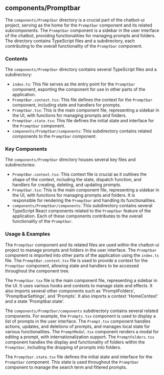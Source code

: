 
## components/Promptbar

The `components/Promptbar` directory is a crucial part of the chatbot-ui project, serving as the home for the `Promptbar` component and its related subcomponents. The `Promptbar` component is a sidebar in the user interface of the chatbot, providing functionalities for managing prompts and folders. The directory contains TypeScript files and a subdirectory, each contributing to the overall functionality of the `Promptbar` component.

### Contents

The `components/Promptbar` directory contains several TypeScript files and a subdirectory:

- `index.ts`: This file serves as the entry point for the `Promptbar` component, exporting the component for use in other parts of the application.
- `PromptBar.context.tsx`: This file defines the context for the `Promptbar` component, including state and handlers for prompts.
- `Promptbar.tsx`: This is the main component file, representing a sidebar in the UI, with functions for managing prompts and folders.
- `Promptbar.state.tsx`: This file defines the initial state and interface for the `Promptbar` component.
- `components/Promptbar/components`: This subdirectory contains related components to the `Promptbar` component.

### Key Components

The `components/Promptbar` directory houses several key files and subdirectories:

- `PromptBar.context.tsx`: This context file is crucial as it outlines the shape of the context, including the state, dispatch function, and handlers for creating, deleting, and updating prompts.
- `Promptbar.tsx`: This is the main component file, representing a sidebar in the UI, with functions for managing prompts and folders. It is responsible for rendering the `Promptbar` and handling its functionalities.
- `components/Promptbar/components`: This subdirectory contains several TypeScript React components related to the `Promptbar` feature of the application. Each of these components contributes to the overall functionality of the `Promptbar`.

### Usage & Examples

The `Promptbar` component and its related files are used within the chatbot-ui project to manage prompts and folders in the user interface. The `Promptbar` component is imported into other parts of the application using the `index.ts` file. The `PromptBar.context.tsx` file is used to provide a context for the `Promptbar` component, allowing state and handlers to be accessed throughout the component tree.

The `Promptbar.tsx` file is the main component file, representing a sidebar in the UI. It uses various hooks and contexts to manage state and effects. It also imports several other components such as 'PromptFolders', 'PromptbarSettings', and 'Prompts'. It also imports a context 'HomeContext' and a state 'Promptbar.state'.

The `components/Promptbar/components` subdirectory contains several related components. For example, the `Prompts.tsx` component is used to display a list of prompts in the user interface. The `Prompt.tsx` component handles actions, updates, and deletions of prompts, and manages local state for various functionalities. The `PromptModal.tsx` component renders a modal for editing a prompt, with internationalization support. The `PromptFolders.tsx` component handles the display and functionality of folders within the `Promptbar`, including the dropping of prompts into folders.

The `Promptbar.state.tsx` file defines the initial state and interface for the `Promptbar` component. This state is used throughout the `Promptbar` component to manage the search term and filtered prompts.
